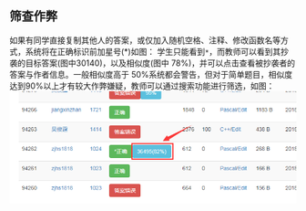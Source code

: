 ## 筛查作弊

如果有同学直接复制其他人的答案，或仅加入随机空格、注释、修改函数名等方式，系统将在正确标识前加星号(*)如图：
学生只能看到`*`，而教师可以看到其抄袭的目标答案(图中30140)，以及相似度(图中
78%)，并可以点击查看被抄袭者的答案与作者信息。一般相似度高于 50%系统都会警告，但对于简单题目，相似度达到90%以上才有较大作弊嫌疑，教师可以通过搜索功能进行筛选，如图：
![](/images/oj/cheat.png)